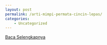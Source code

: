 ```yaml
---
layout: post
permalink: /arti-mimpi-permata-cincin-lepas/
categories:
    - Uncategorized
---
```


[Baca Selengkapnya](/02)